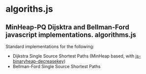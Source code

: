 algoriths.js
============

MinHeap-PQ Dijsktra and Bellman-Ford javascript implementations.
algorithms.js
-------------

Standard implementations for the following:

 - Dijkstra Single Source Shortest Paths (MinHeap based, with [js-binaryheap-decreasekey][1])
 - Bellman-Ford Single Source Shortest Paths


 


  [1]: https://github.com/rombdn/js-binaryheap-decreasekey
